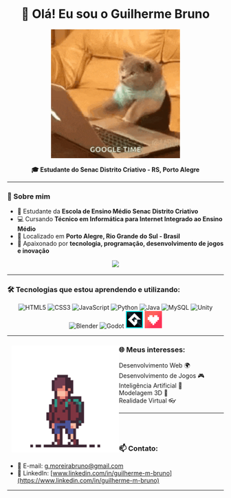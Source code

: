 
<h1 align="center">👋 Olá! Eu sou o Guilherme Bruno</h1>



<p align="center">
  <img src="https://raw.githubusercontent.com/guiki8/guiki8/main/cat.gif" height="300px" />
</p>

<p align="center">
  <b>🎓 Estudante do Senac Distrito Criativo - RS, Porto Alegre</b><br>
</p>



---

### 🚀 Sobre mim
- 🎯 Estudante da **Escola de Ensino Médio Senac Distrito Criativo**
- 💻 Cursando **Técnico em Informática para Internet Integrado ao Ensino Médio**
- 📍 Localizado em **Porto Alegre, Rio Grande do Sul - Brasil**
- 🚀 Apaixonado por **tecnologia, programação, desenvolvimento de jogos e inovação**

<p align="center">
  <img src="https://upload.wikimedia.org/wikipedia/commons/thumb/8/86/Senac_logo.svg/1200px-Senac_logo.svg.png" height="80px">
</p>

---

### 🛠️ Tecnologias que estou aprendendo e utilizando:

<p align="center">
  <img src="https://cdn.jsdelivr.net/gh/devicons/devicon/icons/html5/html5-original.svg" height="40px" alt="HTML5"/>
  <img src="https://cdn.jsdelivr.net/gh/devicons/devicon/icons/css3/css3-original.svg" height="40px" alt="CSS3"/>
  <img src="https://cdn.jsdelivr.net/gh/devicons/devicon/icons/javascript/javascript-original.svg" height="40px" alt="JavaScript"/>
  <img src="https://cdn.jsdelivr.net/gh/devicons/devicon/icons/python/python-original.svg" height="40px" alt="Python"/>
  <img src="https://cdn.jsdelivr.net/gh/devicons/devicon/icons/java/java-original.svg" height="40px" alt="Java"/>
  <img src="https://cdn.jsdelivr.net/gh/devicons/devicon/icons/mysql/mysql-original.svg" height="40px" alt="MySQL"/>
  <img src="https://cdn.jsdelivr.net/gh/devicons/devicon/icons/unity/unity-original.svg" height="40px" alt="Unity"/>
  <img src="https://cdn.jsdelivr.net/gh/devicons/devicon/icons/blender/blender-original.svg" height="40px" alt="Blender"/>
  <img src="https://cdn.jsdelivr.net/gh/devicons/devicon/icons/godot/godot-original.svg" height="40px" alt="Godot"/>
  <img src="https://raw.githubusercontent.com/guiki8/guiki8/main/gamemaker-studio-2-logo.png" height="40px" alt="Gamemaker"/>
  <img src="https://raw.githubusercontent.com/guiki8/guiki8/main/unnamed%20(1).png" height="40px" alt="Pixilart"/>
</p>


---

  <h3>🌐 Meus interesses: <img
        align="left"
        height="250px"
        src="https://raw.githubusercontent.com/guiki8/guiki8/main/pixil-gif-drawing.gif"
        alt="Pixil Drawing GIF" style="margin-left: 10px; transform: scaleX(-1);"/></h3>

- Desenvolvimento Web 🌍
- Desenvolvimento de Jogos 🎮
- Inteligência Artificial 🤖
- Modelagem 3D 🎨
- Realidade Virtual 👓
  <br>

---
<br><br>
### 📫 Contato:
- 📧 E-mail: [g.moreirabruno@gmail.com](mailto:g.moreirabruno@gmail.com)
- 🔗 LinkedIn: [www.linkedin.com/in/guilherme-m-bruno](https://www.linkedin.com/in/guilherme-m-bruno)

---
